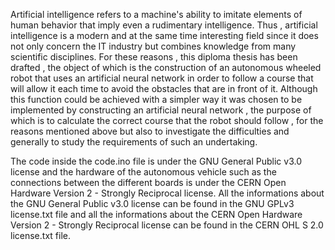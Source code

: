 Artificial intelligence refers to a machine's ability to imitate elements of human behavior that imply even a rudimentary intelligence. Thus , artificial intelligence is a modern and at the same time interesting field since it does not only concern the IT industry but combines knowledge from many scientific disciplines. For these reasons , this diploma thesis has been drafted , the object of which is the construction of an autonomous wheeled robot that uses an artificial neural network in order to follow a course that will allow it each time to avoid the obstacles that are in front of it. Although this function could be achieved with a simpler way it was chosen to be implemented by constructing an artificial neural network , the purpose of which is to calculate the correct course that the robot should follow , for the reasons mentioned above but also to investigate the difficulties and generally to study the requirements of such an undertaking.

The code inside the code.ino file is under the GNU General Public v3.0 license and the hardware of the autonomous vehicle such as the connections between the different boards is under the CERN Open Hardware Version 2 - Strongly Reciprocal license. All the informations about the GNU General Public v3.0 license can be found in the GNU GPLv3 license.txt file and all the informations about the CERN Open Hardware Version 2 - Strongly Reciprocal license can be found in the CERN OHL S 2.0 license.txt file.
